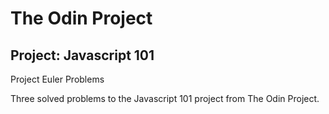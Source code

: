 The Odin Project
================
Project: Javascript 101
----------------------
Project Euler Problems

Three solved problems to the Javascript 101 project from The Odin Project.